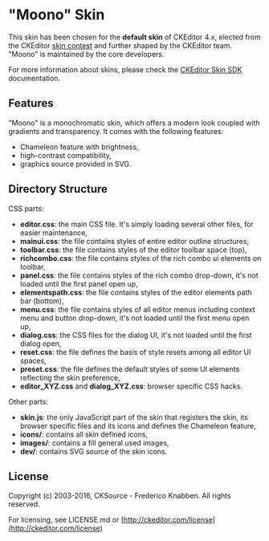 "Moono" Skin====================This skin has been chosen for the **default skin** of CKEditor 4.x, elected from the CKEditor[skin contest](http://ckeditor.com/blog/new_ckeditor_4_skin) and further shaped bythe CKEditor team. "Moono" is maintained by the core developers.For more information about skins, please check the [CKEditor Skin SDK](http://docs.cksource.com/CKEditor_4.x/Skin_SDK)documentation.Features-------------------"Moono" is a monochromatic skin, which offers a modern look coupled with gradients and transparency.It comes with the following features:- Chameleon feature with brightness,- high-contrast compatibility,- graphics source provided in SVG.Directory Structure-------------------CSS parts:- **editor.css**: the main CSS file. It's simply loading several other files, for easier maintenance,- **mainui.css**: the file contains styles of entire editor outline structures,- **toolbar.css**: the file contains styles of the editor toolbar space (top),- **richcombo.css**: the file contains styles of the rich combo ui elements on toolbar,- **panel.css**: the file contains styles of the rich combo drop-down, it's not loadeduntil the first panel open up,- **elementspath.css**: the file contains styles of the editor elements path bar (bottom),- **menu.css**: the file contains styles of all editor menus including context menu and button drop-down,it's not loaded until the first menu open up,- **dialog.css**: the CSS files for the dialog UI, it's not loaded until the first dialog open,- **reset.css**: the file defines the basis of style resets among all editor UI spaces,- **preset.css**: the file defines the default styles of some UI elements reflecting the skin preference,- **editor_XYZ.css** and **dialog_XYZ.css**: browser specific CSS hacks.Other parts:- **skin.js**: the only JavaScript part of the skin that registers the skin, its browser specific files and its icons and defines the Chameleon feature,- **icons/**: contains all skin defined icons,- **images/**: contains a fill general used images,- **dev/**: contains SVG source of the skin icons.License-------Copyright (c) 2003-2016, CKSource - Frederico Knabben. All rights reserved.For licensing, see LICENSE.md or [http://ckeditor.com/license](http://ckeditor.com/license)